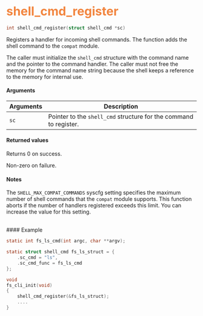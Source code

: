 ## <font color="#F2853F" style="font-size:24pt"> shell_cmd_register </font>

```c
int shell_cmd_register(struct shell_cmd *sc)
```

Registers a handler for incoming shell commands.  The function adds the shell command to the `compat` module.  

The caller must initialize the  `shell_cmd` structure with the command name and the pointer to the command handler. The caller must not free the memory for the command name string because the shell keeps a reference to the memory for internal use.

#### Arguments

| Arguments | Description |
|-----------|-------------|
| `sc` | Pointer to the `shell_cmd` structure for the command to register.  |

#### Returned values

Returns 0 on success.

Non-zero on failure.
<br>
#### Notes

The `SHELL_MAX_COMPAT_COMMANDS` syscfg setting specifies the maximum number of shell commands that the `compat` module supports.  This function aborts if the number of handlers registered exceeds this limit.   You can increase the value for this setting.

<br>
#### Example

```c
static int fs_ls_cmd(int argc, char **argv);

static struct shell_cmd fs_ls_struct = {
    .sc_cmd = "ls",
    .sc_cmd_func = fs_ls_cmd
};

void
fs_cli_init(void)
{
    shell_cmd_register(&fs_ls_struct);
    ....
}
```
